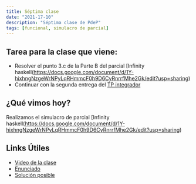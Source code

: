 ```yaml
---
title: Séptima clase
date: "2021-17-10"
description: "Séptima clase de PdeP"
tags: [funcional, simulacro de parcial]
---
```


## Tarea para la clase que viene:
- Resolver el punto 3.c de la Parte B del parcial [Infinity haskell(https://docs.google.com/document/d/1Y-hixhngNzgeWrNPyLqRHmmcF0h9D6CyRnrrfMhe2Gk/edit?usp=sharing)
- Continuar con la segunda entrega del [TP integrador](https://docs.google.com/document/d/11q_pAjZo_TKzNASjzk4sNpueAV9N2Aa-LtJPQyDOaio/edit?usp=sharing)

## ¿Qué vimos hoy? 
Realizamos el simulacro de parcial [Infinity haskell(https://docs.google.com/document/d/1Y-hixhngNzgeWrNPyLqRHmmcF0h9D6CyRnrrfMhe2Gk/edit?usp=sharing)

## Links Útiles

- [Video de la clase](https://drive.google.com/file/d/19ENdKVz3aLwns1_QS28X0H8oA6SLRWCn/view?usp=sharing)
- [Enunciado](https://docs.google.com/document/d/1Y-hixhngNzgeWrNPyLqRHmmcF0h9D6CyRnrrfMhe2Gk/edit?usp=sharing)
- [Solución posible](https://gist.github.com/Gustrucco/da73077796cc658516fc891aa4f4946c)

